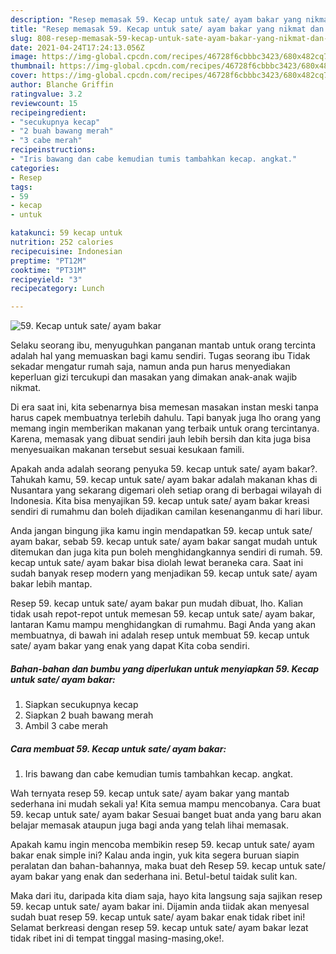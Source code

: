 ```yaml
---
description: "Resep memasak 59. Kecap untuk sate/ ayam bakar yang nikmat dan Mudah Dibuat"
title: "Resep memasak 59. Kecap untuk sate/ ayam bakar yang nikmat dan Mudah Dibuat"
slug: 808-resep-memasak-59-kecap-untuk-sate-ayam-bakar-yang-nikmat-dan-mudah-dibuat
date: 2021-04-24T17:24:13.056Z
image: https://img-global.cpcdn.com/recipes/46728f6cbbbc3423/680x482cq70/59-kecap-untuk-sate-ayam-bakar-foto-resep-utama.jpg
thumbnail: https://img-global.cpcdn.com/recipes/46728f6cbbbc3423/680x482cq70/59-kecap-untuk-sate-ayam-bakar-foto-resep-utama.jpg
cover: https://img-global.cpcdn.com/recipes/46728f6cbbbc3423/680x482cq70/59-kecap-untuk-sate-ayam-bakar-foto-resep-utama.jpg
author: Blanche Griffin
ratingvalue: 3.2
reviewcount: 15
recipeingredient:
- "secukupnya kecap"
- "2 buah bawang merah"
- "3 cabe merah"
recipeinstructions:
- "Iris bawang dan cabe kemudian tumis tambahkan kecap. angkat."
categories:
- Resep
tags:
- 59
- kecap
- untuk

katakunci: 59 kecap untuk 
nutrition: 252 calories
recipecuisine: Indonesian
preptime: "PT12M"
cooktime: "PT31M"
recipeyield: "3"
recipecategory: Lunch

---
```



![59. Kecap untuk sate/ ayam bakar](https://img-global.cpcdn.com/recipes/46728f6cbbbc3423/680x482cq70/59-kecap-untuk-sate-ayam-bakar-foto-resep-utama.jpg)

Selaku seorang ibu, menyuguhkan panganan mantab untuk orang tercinta adalah hal yang memuaskan bagi kamu sendiri. Tugas seorang ibu Tidak sekadar mengatur rumah saja, namun anda pun harus menyediakan keperluan gizi tercukupi dan masakan yang dimakan anak-anak wajib nikmat.

Di era  saat ini, kita sebenarnya bisa memesan masakan instan meski tanpa harus capek membuatnya terlebih dahulu. Tapi banyak juga lho orang yang memang ingin memberikan makanan yang terbaik untuk orang tercintanya. Karena, memasak yang dibuat sendiri jauh lebih bersih dan kita juga bisa menyesuaikan makanan tersebut sesuai kesukaan famili. 



Apakah anda adalah seorang penyuka 59. kecap untuk sate/ ayam bakar?. Tahukah kamu, 59. kecap untuk sate/ ayam bakar adalah makanan khas di Nusantara yang sekarang digemari oleh setiap orang di berbagai wilayah di Indonesia. Kita bisa menyajikan 59. kecap untuk sate/ ayam bakar kreasi sendiri di rumahmu dan boleh dijadikan camilan kesenanganmu di hari libur.

Anda jangan bingung jika kamu ingin mendapatkan 59. kecap untuk sate/ ayam bakar, sebab 59. kecap untuk sate/ ayam bakar sangat mudah untuk ditemukan dan juga kita pun boleh menghidangkannya sendiri di rumah. 59. kecap untuk sate/ ayam bakar bisa diolah lewat beraneka cara. Saat ini sudah banyak resep modern yang menjadikan 59. kecap untuk sate/ ayam bakar lebih mantap.

Resep 59. kecap untuk sate/ ayam bakar pun mudah dibuat, lho. Kalian tidak usah repot-repot untuk memesan 59. kecap untuk sate/ ayam bakar, lantaran Kamu mampu menghidangkan di rumahmu. Bagi Anda yang akan membuatnya, di bawah ini adalah resep untuk membuat 59. kecap untuk sate/ ayam bakar yang enak yang dapat Kita coba sendiri.

<!--inarticleads1-->

##### Bahan-bahan dan bumbu yang diperlukan untuk menyiapkan 59. Kecap untuk sate/ ayam bakar:

1. Siapkan secukupnya kecap
1. Siapkan 2 buah bawang merah
1. Ambil 3 cabe merah




<!--inarticleads2-->

##### Cara membuat 59. Kecap untuk sate/ ayam bakar:

1. Iris bawang dan cabe kemudian tumis tambahkan kecap. angkat.




Wah ternyata resep 59. kecap untuk sate/ ayam bakar yang mantab sederhana ini mudah sekali ya! Kita semua mampu mencobanya. Cara buat 59. kecap untuk sate/ ayam bakar Sesuai banget buat anda yang baru akan belajar memasak ataupun juga bagi anda yang telah lihai memasak.

Apakah kamu ingin mencoba membikin resep 59. kecap untuk sate/ ayam bakar enak simple ini? Kalau anda ingin, yuk kita segera buruan siapin peralatan dan bahan-bahannya, maka buat deh Resep 59. kecap untuk sate/ ayam bakar yang enak dan sederhana ini. Betul-betul taidak sulit kan. 

Maka dari itu, daripada kita diam saja, hayo kita langsung saja sajikan resep 59. kecap untuk sate/ ayam bakar ini. Dijamin anda tiidak akan menyesal sudah buat resep 59. kecap untuk sate/ ayam bakar enak tidak ribet ini! Selamat berkreasi dengan resep 59. kecap untuk sate/ ayam bakar lezat tidak ribet ini di tempat tinggal masing-masing,oke!.

